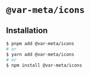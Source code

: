 # `@var-meta/icons`

## Installation

```sh
$ pnpm add @var-meta/icons
# or
$ yarn add @var-meta/icons
# or
$ npm install @var-meta/icons
```
